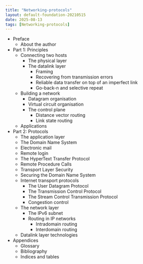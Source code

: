 ```yaml
---
title: "Networking-protocols"
layout: default-foundation-20210515
date: 2025-08-13
tags: [Networking-protocols]
---
```


- Preface  
  - About the author  
- Part 1: Principles  
  - Connecting two hosts  
    - The physical layer  
    - The datalink layer  
      - Framing  
      - Recovering from transmission errors  
      - Reliable data transfer on top of an imperfect link  
      - Go-back-n and selective repeat  
  - Building a network  
    - Datagram organisation  
    - Virtual circuit organisation  
    - The control plane  
      - Distance vector routing  
      - Link state routing  
  - Applications  
- Part 2: Protocols  
  - The application layer  
  - The Domain Name System  
  - Electronic mail  
  - Remote login  
  - The HyperText Transfer Protocol  
  - Remote Procedure Calls  
  - Transport Layer Security  
  - Securing the Domain Name System  
  - Internet transport protocols  
    - The User Datagram Protocol  
    - The Transmission Control Protocol  
    - The Stream Control Transmission Protocol  
    - Congestion control  
  - The network layer  
    - The IPv6 subnet  
    - Routing in IP networks  
      - Intradomain routing  
      - Interdomain routing  
  - Datalink layer technologies  
- Appendices  
  - Glossary  
  - Bibliography  
  - Indices and tables
